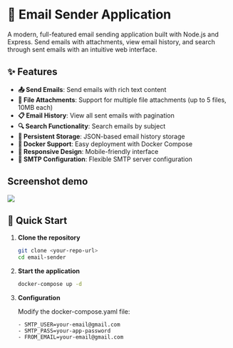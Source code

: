 # 📧 Email Sender Application

A modern, full-featured email sending application built with Node.js and Express. Send emails with attachments, view email history, and search through sent emails with an intuitive web interface.

## ✨ Features

- **📤 Send Emails**: Send emails with rich text content
- **📎 File Attachments**: Support for multiple file attachments (up to 5 files, 10MB each)
- **📋 Email History**: View all sent emails with pagination
- **🔍 Search Functionality**: Search emails by subject
- **💾 Persistent Storage**: JSON-based email history storage
- **🐳 Docker Support**: Easy deployment with Docker Compose
- **📱 Responsive Design**: Mobile-friendly interface
- **🔧 SMTP Configuration**: Flexible SMTP server configuration

## Screenshot demo
![](https://i.postimg.cc/ZqhLmGjR/demo.png)

## 🚀 Quick Start

1. **Clone the repository**
   ```bash
   git clone <your-repo-url>
   cd email-sender
   ```

2. **Start the application**
    ```bash
    docker-compose up -d
    ```

3. **Configuration**

    Modify the docker-compose.yaml file: 
    ````
    - SMTP_USER=your-email@gmail.com
    - SMTP_PASS=your-app-password
    - FROM_EMAIL=your-email@gmail.com
    ````

